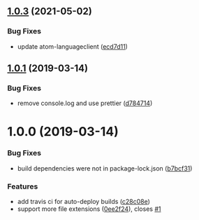 ## [1.0.3](https://github.com/atom-ide-community/ide-sourcekit/compare/v1.0.2...v1.0.3) (2021-05-02)


### Bug Fixes

* update atom-languageclient ([ecd7d11](https://github.com/atom-ide-community/ide-sourcekit/commit/ecd7d11e09612826a84c31a856a3b565bce1ca5b))

## [1.0.1](https://github.com/atom-ide-community/ide-sourcekit/compare/v1.0.0...v1.0.1) (2019-03-14)


### Bug Fixes

* remove console.log and use prettier ([d784714](https://github.com/atom-ide-community/ide-sourcekit/commit/d784714))

# 1.0.0 (2019-03-14)


### Bug Fixes

* build dependencies were not in package-lock.json ([b7bcf31](https://github.com/atom-ide-community/ide-sourcekit/commit/b7bcf31))


### Features

* add travis ci for auto-deploy builds ([c28c08e](https://github.com/atom-ide-community/ide-sourcekit/commit/c28c08e))
* support more file extensions ([0ee2f24](https://github.com/atom-ide-community/ide-sourcekit/commit/0ee2f24)), closes [#1](https://github.com/atom-ide-community/ide-sourcekit/issues/1)
